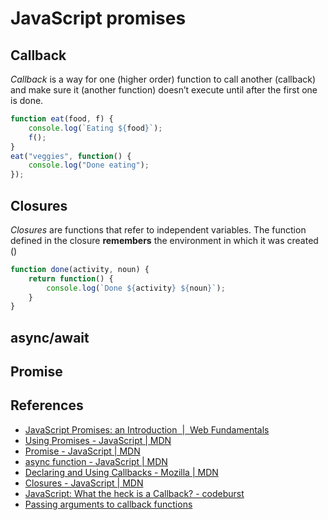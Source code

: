 # JavaScript promises

## Callback

*Callback* is a way for one (higher order) function to call another (callback) and make sure it (another function) doesn’t execute until after the first one is done.

```javascript
function eat(food, f) {
    console.log(`Eating ${food}`);
    f();
}
eat("veggies", function() {
    console.log("Done eating");
});
```

## Closures

*Closures* are functions that refer to independent variables. The function defined in the closure **remembers** the environment in which it was created ()

```javascript
function done(activity, noun) {
    return function() {
        console.log(`Done ${activity} ${noun}`);
    }
}
```

## async/await

## Promise

## References

* [JavaScript Promises: an Introduction  |  Web Fundamentals](https://developers.google.com/web/fundamentals/primers/promises)
* [Using Promises - JavaScript | MDN](https://developer.mozilla.org/en-US/docs/Web/JavaScript/Guide/Using_promises)
* [Promise - JavaScript | MDN](https://developer.mozilla.org/en-US/docs/Web/JavaScript/Reference/Global_Objects/Promise)
* [async function - JavaScript | MDN](https://developer.mozilla.org/en-US/docs/Web/JavaScript/Reference/Statements/async_function)
* [Declaring and Using Callbacks - Mozilla | MDN](https://developer.mozilla.org/en-US/docs/Mozilla/js-ctypes/Using_js-ctypes/Declaring_and_Using_Callbacks)
* [Closures - JavaScript | MDN](https://developer.mozilla.org/en-US/docs/Web/JavaScript/Closures)
* [JavaScript: What the heck is a Callback? - codeburst](https://codeburst.io/javascript-what-the-heck-is-a-callback-aba4da2deced)
* [Passing arguments to callback functions](https://www.jstips.co/en/javascript/passing-arguments-to-callback-functions/)

